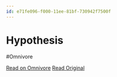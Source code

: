 ```yaml
---
id: e71fe096-f000-11ee-81bf-730942f7500f
---
```


# Hypothesis
#Omnivore

[Read on Omnivore](https://omnivore.app/me/hypothesis-18e98c031a3)
[Read Original](https://hypothes.is/a/gNiJ_O_vEe6-YCdBXQMsTA)

